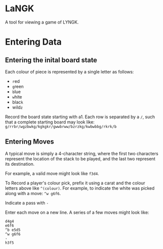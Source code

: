 # LaNGK

A tool for viewing a game of LYNGK.

# Entering Data

## Entering the inital board state

Each colour of piece is represented by a single letter as follows:
- `r`ed
- `g`reen
- `b`lue
- `w`hite
- blac`k`
- wild`z`

Record the board state starting with a1. Each row is separated by a `/`, such that a complete starting board may look like:
`g/rrbr/wgzbwkg/kgkgkr/gwwbrww/bzrzkg/kwbwbbg/rkrk/b`

## Entering Moves

A typical move is simply a 4-character string, where the first two characters represent the location of the stack to be played, and the last two represent its destination.

For example, a valid move might look like `f3d4`.

To Record a player's colour pick, prefix it using a carat and the colour letters above like `^(colour)`. For example, to indicate the white was picked along with a move: `^w g6f6`.

Indicate a pass with `-`

Enter each move on a new line. A series of a few moves might look like:
```
d4g4
e6f6
^b e5d5
^w g6f6
-
h3f5
```
